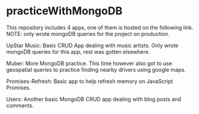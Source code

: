 # practiceWithMongoDB
This repository includes 4 apps, one of them is hosted on the following link. NOTE: only wrote mongoDB queries for the project on production.

UpStar Music: Basic CRUD App dealing with music artists. Only wrote mongoDB queries for this app, rest was gotten elsewhere.

Muber: More MongoDB practice. This time however also got to use geospatial queries to practice finding nearby drivers using google maps.

Promises-Refresh: Basic app to help refresh memory on JavaScript Promises. 

Users: Another basic MongoDB CRUD app dealing with blog posts and comments.
